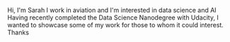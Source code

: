 Hi, I'm Sarah
I work in aviation and I'm interested in data science and AI
Having recently completed the Data Science Nanodegree with Udacity,
I wanted to showcase some of my work for those to whom it could interest.
Thanks
